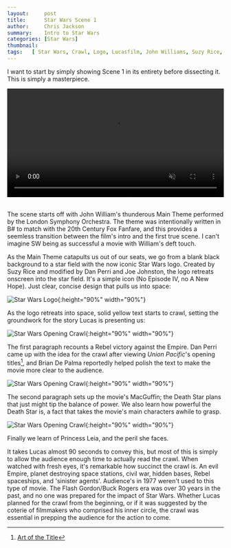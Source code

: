 ```yaml
---
layout:     post
title:      Star Wars Scene 1
author:     Chris Jackson
summary:    Intro to Star Wars
categories: [Star Wars]
thumbnail: 
tags:	[ Star Wars, Crawl, Logo, Lucasfilm, John Williams, Suzy Rice, Dan Perri, Brian De Palma, Union Pacific]
---
```


I want to start by simply showing Scene 1 in its entirety before dissecting it. This is simply a masterpiece.


<video style="display:block; width:100%; height:auto;" muted controls>
	<source src="https://media.24fps.me/file/24fpsme/Scene_1/SW_Scene_1.mp4" type="video/mp4" >
</video>

<br>

The scene starts off with John William's thunderous Main Theme performed by the London Symphony Orchestra. The theme was intentionally written in B# to match with the 20th Century Fox Fanfare, and this provides a seemless transition between the film's intro and the first true scene. I can't imagine SW being as successful a movie with William's deft touch. 

As the Main Theme catapults us out of our seats, we go from a blank black background to a star field with the now iconic Star Wars logo. Created by Suzy Rice and modified by Dan Perri and Joe Johnston, the logo retreats onscreen into the star field. It's a simple icon (No Episode IV, no A New Hope). Just clear, concise design that pulls us into space:

![Star Wars Logo](https://media.24fps.me/file/24fpsme/Scene_1/SW_Logo.png){:height="90%" width="90%"} 

As the logo retreats into space, solid yellow text starts to crawl, setting the groundwork for the story Lucas is presenting us:

![Star Wars Opening Crawl](https://media.24fps.me/file/24fpsme/Scene_1/Crawl_1.png){:height="90%" width="90%"} 

The first paragraph recounts a Rebel victory against the Empire. Dan Perri came up with the idea for the crawl after viewing *Union Pacific*'s opening titles[^1], and Brian De Palma reportedly helped polish the text to make the movie more clear to the audience. 

![Star Wars Opening Crawl](https://media.24fps.me/file/24fpsme/Scene_1/Crawl_2.png){:height="90%" width="90%"} 

The second paragraph sets up the movie's MacGuffin; the Death Star plans that just might tip the balance of power. We also learn how powerful the Death Star is, a fact that takes the movie's main characters awhile to grasp. 

![Star Wars Opening Crawl](https://media.24fps.me/file/24fpsme/Scene_1/Crawl_3.png){:height="90%" width="90%"} 

Finally we learn of Princess Leia, and the peril she faces. 

It takes Lucas almost 90 seconds to convey this, but most of this is simply to allow the audience enough time to actually read the crawl. When watched with fresh eyes, it's remarkable how succinct the crawl is. An evil Empire, planet destroying space stations, civil war, hidden bases, Rebel spaceships, and 'sinister agents'. Audience's in 1977 weren't used to this type of movie. The Flash Gordon/Buck Rogers era was over 30 years in the past, and no one was prepared for the impact of Star Wars. Whether Lucas planned for the crawl from the beginning, or if it was suggested by the coterie of filmmakers who comprised his inner circle, the crawl was essential in prepping the audience for the action to come.

[^1]: [Art of the Title](http://www.artofthetitle.com/title/star-wars/)